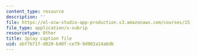 ```yaml
---
content_type: resource
description: ''
file: https://ol-ocw-studio-app-production.s3.amazonaws.com/courses/15-960-new-executive-thinking-social-impact-technology-projects-fall-2017-spring-2018/abf7b71fd020b40fce799d902a14a6db_EZCmSXZnT6Q.srt
file_type: application/x-subrip
resourcetype: Other
title: 3play caption file
uid: abf7b71f-d020-b40f-ce79-9d902a14a6db
---
```

